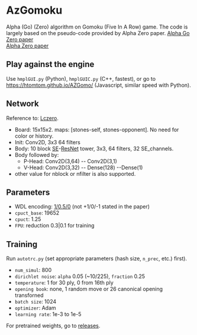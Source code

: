 # AzGomoku
Alpha (Go) (Zero) algorithm on Gomoku (Five In A Row) game. The code is largely based on the pseudo-code provided by Alpha Zero paper.
[Alpha Go Zero paper](https://www.nature.com/articles/nature24270?sf123103138=1)  
[Alpha Zero paper](https://science.sciencemag.org/content/362/6419/1140)

## Play against the engine
Use `hmplGUI.py` (Python), `hmplGUIC.py` (C++, fastest), or go to https://htomtom.github.io/AZGomo/ (Javascript, similar speed with Python).

## Network
Reference to: [Lczero](https://lczero.org/dev/backend/nn/).

- Board: 15x15x2. maps: [stones-self, stones-opponent]. No need for color or history.
- Init: Conv2D, 3x3 64 filters   
- Body: 10 block [SE](https://arxiv.org/abs/1709.01507)-[ResNet](https://arxiv.org/abs/1512.03385) tower, 3x3, 64 filters, 32 SE_channels.  
- Body followed by:
    - P-Head: Conv2D(3,64) -- Conv2D(3,1)   
    - V-Head: Conv2D(3,32) -- Dense(128) --Dense(1)
- other value for nblock or nfilter is also supported.

## Parameters
- WDL encoding: [1/0.5/0]((https://lczero.org/blog/2018/12/alphazero-paper-and-lc0-v0191/)) (not +1/0/-1 stated in the paper)
- `cpuct_base`: 19652
- `cpuct`: 1.25
- `FPU`: reduction 0.3|0.1 for training

## Training
Run `autotrc.py` (set appropriate parameters (hash size, `n_prec`, etc.) first).
- `num_simul`: 800
- `dirichlet noise`: `alpha` 0.05 (~10/225), `fraction` 0.25
- `temperature`: 1 for 30 ply, 0 from 16th ply
- `opening book`: none, 1 random move or 26 canonical opening transforned
- `batch size`: 1024
- `optimizer`: Adam
- `learning rate`: 1e-3 to 1e-5

For pretrained weights, go to [releases](https://github.com/YuanshengZhao/AlphaZero_Gomoku/releases).
